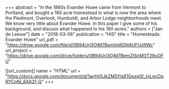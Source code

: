 +++
abstract = "In the 1860s Evander Howe came from Vermont to Portland, and bought a 160 acre homestead in what is now the area where the Piedmont, Overlook, Humboldt, and Arbor Lodge neighborhoods meet. We know very little about Evander Howe. In this paper I give some of his background, and discuss what happened to his 160 acres."
authors = ["Jan de Leeuw"]
date = "2018-03-06"
publication = "HIS"
title = "Homesteads: Evander Howe"
url_pdf = "https://drive.google.com/file/d/0B94Urj3OjM7BemVqRGN4UFUxRWc"
url_project = "https://drive.google.com/drive/folders/0B94Urj3OjM7BemZtSnM3T29uOFU"


[[url_custom]]
name = "HTML"
url = "https://docs.google.com/document/d/1wrhh5JkZM0Yis61GezqSf_IyLgcOqRYCnNi_64A2f-Q"
+++


